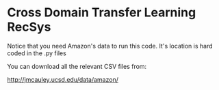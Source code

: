 # Cross Domain Transfer Learning RecSys

Notice that you need Amazon's data to run this code.
It's location is hard coded in the .py files


You can download all the relevant CSV files from:

http://jmcauley.ucsd.edu/data/amazon/